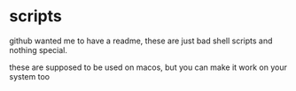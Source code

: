 # scripts
github wanted me to have a readme, these are just bad shell scripts and nothing special.

these are supposed to be used on macos, but you can make it work on your system too
